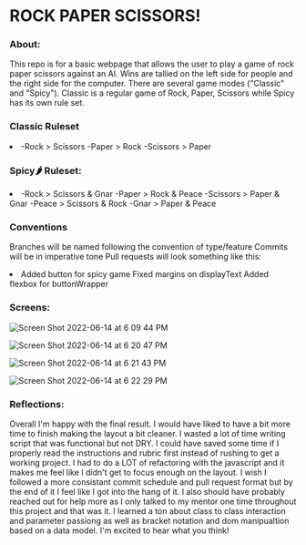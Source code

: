<h1>ROCK PAPER SCISSORS!</h1>

<h3>About:</h3>
This repo is for a basic webpage that allows the user to play a game of rock paper scissors against an AI. Wins are tallied on the left side for people and the right side for the computer. There are several game modes ("Classic" and "Spicy"). Classic is a regular game of Rock, Paper, Scissors while Spicy has its own rule set.

<h3>Classic Ruleset</h3>

<li>
 -Rock > Scissors
 -Paper > Rock
 -Scissors > Paper
</li>

<h3>Spicy🌶️ Ruleset:</h3>

<li>
-Rock > Scissors & Gnar
-Paper > Rock & Peace
-Scissors > Paper & Gnar
-Peace > Scissors & Rock
-Gnar > Paper & Peace
</li>

<h3>Conventions</h3>


Branches will be named following the convention of type/feature
Commits will be in imperative tone
Pull requests will look something like this:
<li>
Added button for spicy game
Fixed margins on displayText
Added flexbox for buttonWrapper
</li>

<h3>Screens:</h3>

![Screen Shot 2022-06-14 at 6 09 44 PM](https://user-images.githubusercontent.com/102932448/173709717-22f0fa7a-58fd-4711-bca7-21408dafc03b.png)

![Screen Shot 2022-06-14 at 6 20 47 PM](https://user-images.githubusercontent.com/102932448/173710720-d17a751c-6f2d-4c3b-b8ae-ff322caed3b2.png)

![Screen Shot 2022-06-14 at 6 21 43 PM](https://user-images.githubusercontent.com/102932448/173710766-0241ba0e-13bd-4519-a257-9c4c4c173077.png)

![Screen Shot 2022-06-14 at 6 22 29 PM](https://user-images.githubusercontent.com/102932448/173710828-f5644608-e057-4a00-bb0a-3c7bc03f7c18.png)


<h3>Reflections:</h3>

Overall I'm happy with the final result. I would have liked to have a bit more time to finish making the layout a bit cleaner. I wasted a lot of time writing script that was functional but not DRY. I could have saved some time if I properly read the instructions and rubric first instead of rushing to get a working project. I had to do a LOT of refactoring with the javascript and it makes me feel like I didn't get to focus enough on the layout. I wish I followed a more consistant commit schedule and pull request format but by the end of it I feel like I got into the hang of it. I also should have probably reached out for help more as I only talked to my mentor one time throughout this project and that was it. I learned a ton about class to class interaction and parameter passiong as well as bracket notation and dom manipualtion based on a data model. I'm excited to hear what you think!


